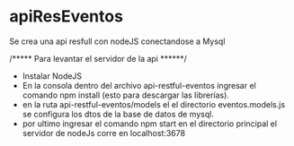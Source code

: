 # apiResEventos
Se crea una api resfull con nodeJS conectandose a Mysql


/***** Para levantar el servidor de la api ******/

- Instalar NodeJS
- En la consola dentro del archivo api-restful-eventos ingresar el comando npm install (esto para descargar las librerías).
- en la ruta api-restful-eventos/models el el directorio eventos.models.js se configura los dtos de la base de datos de mysql.
- por ultimo ingresar el comando npm start en el directorio principal el servidor de nodeJs corre en localhost:3678
